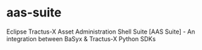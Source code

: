# aas-suite
Eclipse Tractus-X Asset Administration Shell Suite [AAS Suite] - An integration between BaSyx &amp; Tractus-X Python SDKs
